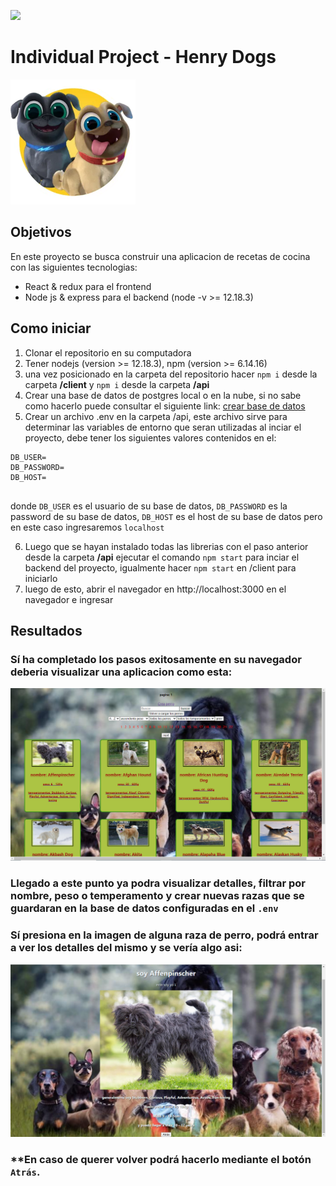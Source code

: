 <p align='left'>
    <img src='https://static.wixstatic.com/media/85087f_0d84cbeaeb824fca8f7ff18d7c9eaafd~mv2.png/v1/fill/w_160,h_30,al_c,q_85,usm_0.66_1.00_0.01/Logo_completo_Color_1PNG.webp' </img>
</p>

# Individual Project - Henry Dogs

<p align="left">
  <img height="200" src="./dog.png" />
</p>

## Objetivos

En este proyecto se busca construir una aplicacion de recetas de cocina con las siguientes tecnologias:
-    React & redux para el frontend
-    Node js & express para el backend (node -v >= 12.18.3)

## Como iniciar
1. Clonar el repositorio en su computadora
2. Tener nodejs (version >= 12.18.3), npm (version >= 6.14.16)
3. una vez posicionado en la carpeta del repositorio hacer `npm i` desde la carpeta **/client** y `npm i` desde la carpeta **/api**
4. Crear una base de datos de postgres local o en la nube, si no sabe como hacerlo puede consultar el siguiente link: [crear base de datos](http://postgresql-dbms.blogspot.com/p/crear-una-base-de-datos-en-postgres-sql.html)
5. Crear un archivo .env en la carpeta /api, este archivo sirve para determinar las variables de entorno que seran utilizadas al inciar el proyecto,
debe tener los siguientes valores contenidos en el:
~~~
DB_USER=
DB_PASSWORD=
DB_HOST=


~~~
donde ``DB_USER`` es el usuario de su base de datos, ``DB_PASSWORD`` es la password de su base de datos, ``DB_HOST`` es el host de su base de datos pero en este caso ingresaremos ``localhost``

6. Luego que se hayan instalado todas las librerias con el paso anterior desde la carpeta **/api** ejecutar el comando `npm start` para inciar el backend del proyecto, igualmente hacer ``npm start`` en /client  para iniciarlo
7. luego de esto, abrir el navegador en http://localhost:3000 en el navegador e ingresar

## Resultados 
### **Sí ha completado los pasos exitosamente en su navegador deberia visualizar una aplicacion como esta:**
![presentacion app](https://github.com/FrancoLeal001/PI-DOGS/blob/main/client/src/components/imagenes/Dogs1.PNG)

### **Llegado a este punto ya podra visualizar detalles, filtrar por nombre, peso o temperamento y crear nuevas razas que se guardaran en la base de datos configuradas en el ``.env``**


### **Sí presiona en la imagen de alguna raza de perro, podrá entrar a ver los detalles del mismo y se vería algo asi:**
![presentacion app](https://github.com/FrancoLeal001/PI-DOGS/blob/main/client/src/components/imagenes/Dog2.PNG)

### **En caso de querer volver podrá hacerlo mediante el botón ``Atrás``.


